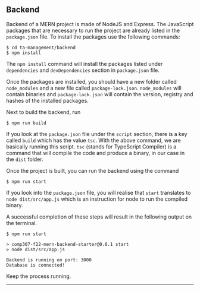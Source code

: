 ## Backend
Backend of a MERN project is made of NodeJS and Express. The JavaScript packages that are necessary to run the project are already listed in the `package.json` file. To install the packages use the following commands:
```
$ cd ta-management/backend
$ npm install
```
The `npm install` command will install the packages listed under `dependencies` and `devDependencies` section in `package.json` file.

Once the packages are installed, you should have a new folder called `node_modules` and a new file called `package-lock.json`. `node_modules` will contain binaries and `package-lock.json` will contain the version, registry and hashes of the installed packages.

Next to build the backend, run
```
$ npm run build
```
If you look at the `package.json` file under the `script` section, there is a key called `build` which has the value `tsc`. With the above command, we are basically running this script. `tsc` (stands for TypeScript Compiler) is a command that will compile the code and produce a binary, in our case in the `dist` folder.

Once the project is built, you can run the backend using the command
```
$ npm run start
```

If you look into the `package.json` file, you will realise that `start` translates to `node dist/src/app.js` which is an instruction for node to run the compiled binary.

A successful completion of these steps will result in the following output on the terminal.
```
$ npm run start

> comp307-f22-mern-backend-starter@0.0.1 start
> node dist/src/app.js

Backend is running on port: 3000
Database is connected!
```

Keep the process running.

---